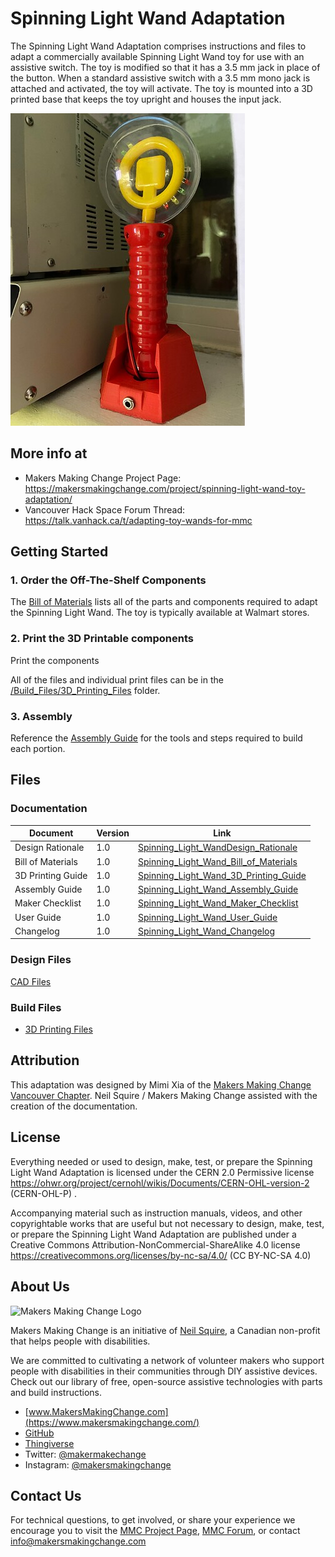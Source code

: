 # Spinning Light Wand Adaptation
The Spinning Light Wand Adaptation comprises instructions and files to adapt a commercially available Spinning Light Wand toy for use with an assistive switch. The toy is modified so that it has a 3.5 mm jack in place of the button. When a standard assistive switch with a 3.5 mm mono jack is attached and activated, the toy will activate. The toy is mounted into a 3D printed base that keeps the toy upright and houses the input jack. 

![Device Name](Photos/Spinning_Light_Wand_Switch_Adaptation.jpeg)

## More info at
- Makers Making Change Project Page: https://makersmakingchange.com/project/spinning-light-wand-toy-adaptation/
- Vancouver Hack Space Forum Thread: https://talk.vanhack.ca/t/adapting-toy-wands-for-mmc


## Getting Started

### 1. Order the Off-The-Shelf Components

The [Bill of Materials](/Documentation/Spinning_Light_Wand_BOM_V1.0.csv) lists all of the parts and components required to adapt the Spinning Light Wand. The toy is typically available at Walmart stores.


### 2. Print the 3D Printable components

Print the components 

All of the files and individual print files can be in the [/Build_Files/3D_Printing_Files](/Build_Files/3D_Printing/) folder.

### 3. Assembly

Reference the [Assembly Guide](/Documentation/Spinning_Light_Wand_Assembly_Guide_v1.0.pdf) for the tools and steps required to build each portion.

## Files
### Documentation
| Document             | Version | Link |
|----------------------|---------|------|
| Design Rationale     | 1.0     | [Spinning_Light_WandDesign_Rationale](/Documentation/Spinning_Light_Wand_Design_Rationale_v1.0.pdf)     |
| Bill of Materials    | 1.0     | [Spinning_Light_Wand_Bill_of_Materials](/Documentation/Spinning_Light_Wand_BOM_v1.0.csv)                |
| 3D Printing Guide    | 1.0     | [Spinning_Light_Wand_3D_Printing_Guide](/Documentation/Spinning_Light_Wand_3D_Printing_Guide_v1.0.pdf)  |
| Assembly Guide       | 1.0     | [Spinning_Light_Wand_Assembly_Guide](/Documentation/Spinning_Light_Wand_Assembly_Guide_v1.0.pdf)        |
| Maker Checklist      | 1.0     | [Spinning_Light_Wand_Maker_Checklist](/Documentation/Spinning_Light_Wand_Checklist_v1.0.pdf)            |
| User Guide           | 1.0     | [Spinning_Light_Wand_User_Guide](/Documentation/Spinning_Light_Wand_Quick_Guide_v1.0.pdf)               |
| Changelog            | 1.0     | [Spinning_Light_Wand_Changelog](/Documentation/Spinning_Light_Wand_Changelog_v1.0.pdf)                  |

### Design Files
[CAD Files](/Design_Files)

### Build Files
 - [3D Printing Files](/Build_Files/3D_Printing)

## Attribution
This adaptation was designed by Mimi Xia of the [Makers Making Change Vancouver Chapter](https://vanhack.ca/wp/makers-making-change-vancouver-chapter/). Neil Squire / Makers Making Change assisted with the creation of the documentation.



## License
Everything needed or used to design, make, test, or prepare the Spinning Light Wand Adaptation is licensed under the CERN 2.0 Permissive license https://ohwr.org/project/cernohl/wikis/Documents/CERN-OHL-version-2 (CERN-OHL-P) .

Accompanying material such as instruction manuals, videos, and other copyrightable works that are useful but not necessary to design, make, test, or prepare the Spinning Light Wand Adaptation are published under a Creative Commons Attribution-NonCommercial-ShareAlike 4.0 license https://creativecommons.org/licenses/by-nc-sa/4.0/ (CC BY-NC-SA 4.0)


## About Us
<img src="https://www.makersmakingchange.com/wp-content/uploads/logo/mmc_logo.svg" width="500" alt="Makers Making Change Logo">

Makers Making Change is an initiative of [Neil Squire](https://www.neilsquire.ca/), a Canadian non-profit that helps people with disabilities.

We are committed to cultivating a network of volunteer makers who support people with disabilities in their communities through DIY assistive devices. Check out our library of free, open-source assistive technologies with parts and build instructions.

 - [www.MakersMakingChange.com](https://www.makersmakingchange.com/)
 - [GitHub](https://github.com/makersmakingchange)
 - [Thingiverse](https://www.thingiverse.com/makersmakingchange/about)
 - Twitter: [@makermakechange](https://twitter.com/makermakechange)
 - Instagram: [@makersmakingchange](https://www.instagram.com/makersmakingchange)

## Contact Us

For technical questions, to get involved, or share your experience we encourage you to visit the [MMC Project Page]( https://www.makersmakingchange.com/project), [MMC Forum](https://makersmakingchange.com/forum), or contact info@makersmakingchange.com
